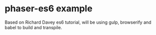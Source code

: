 # phaser-es6 example

Based on Richard Davey es6 tutorial, will be using gulp, browserify and babel to build and transpile.
